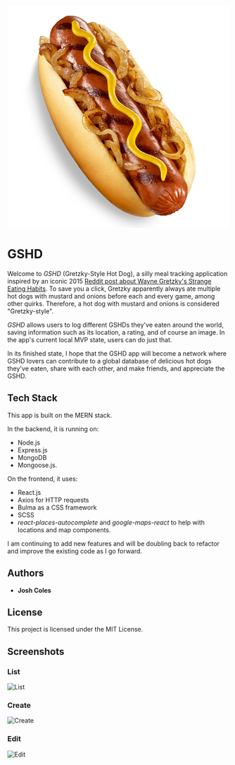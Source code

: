 ![Brand](./gshd/client/src/images/brand/gshd.png/ "Brand")

# GSHD

Welcome to *GSHD* (Gretzky-Style Hot Dog), a silly meal tracking application inspired by an iconic 2015 [Reddit post about Wayne Gretzky's Strange Eating Habits](https://www.reddit.com/r/hockey/comments/3e518u/wayne_gretzkys_strange_eating_habits/). To save you a click, Gretzky apparently always ate multiple hot dogs with mustard and onions before each and every game, among other quirks. Therefore, a hot dog with mustard and onions is considered "Gretzky-style".

*GSHD* allows users to log different GSHDs they've eaten around the world, saving information such as its location, a rating, and of course an image. In the app's current local MVP state, users can do just that. 

In its finished state, I hope that the GSHD app will become a network where GSHD lovers can contribute to a global database of delicious hot dogs they've eaten, share with each other, and make friends, and appreciate the GSHD. 

## Tech Stack

This app is built on the MERN stack. 

In the backend, it is running on:

* Node.js
* Express.js 
* MongoDB 
* Mongoose.js.

On the frontend, it uses: 
 
* React.js
* Axios for HTTP requests
* Bulma as a CSS framework
* SCSS
* *react-places-autocomplete* and *google-maps-react* to help with locations and map components. 

I am continuing to add new features and will be doubling back to refactor and improve the existing code as I go forward. 

## Authors

* **Josh Coles**

## License

This project is licensed under the MIT License.

## Screenshots

### List
![List](./order-up/src/screenshots/list-screenshot.png "List")

### Create
![Create](./order-up/src/screenshots/create-screenshot.png "Create")

### Edit
![Edit](./order-up/src/screenshots/edit-screenshot.png "Edit")